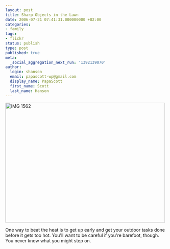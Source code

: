 ```yaml
---
layout: post
title: Sharp Objects in the Lawn
date: 2006-07-21 07:41:31.000000000 +02:00
categories:
- family
tags:
- flickr
status: publish
type: post
published: true
meta:
  _social_aggregation_next_run: '1392139070'
author:
  login: shanson
  email: papascott-wp@gmail.com
  display_name: PapaScott
  first_name: Scott
  last_name: Hanson
---
```

<p><a href="http://www.flickr.com/photos/papascott/194522144/" title="Photo Sharing"><img src="https://static.flickr.com/57/194522144_85ea35bbbd.jpg" width="500" height="375" alt="IMG 1562" /></a></p>
<p>One way to beat the heat is to get up early and get your outdoor tasks done before it gets too hot. You'll want to be careful if you're barefoot, though. You never know what you might step on.</p>
